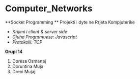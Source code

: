 # Computer_Networks
**Socket Programming
**
Projekti i dyte ne Rrjeta Kompjuterike

- _Krijimi i client & server side_
- _Gjuha Programuese: Javascript_ 
- _Protokolli: TCP_


**Grupi 14**
1. Doresa Osmanaj
2. Doruntina Muja
3. Dreni Mujaj

